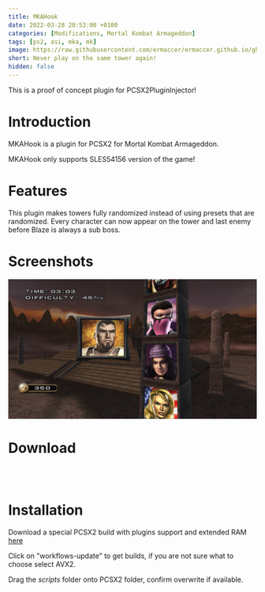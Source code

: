 ```yaml
---
title: MKAHook
date: 2022-03-28 20:53:00 +0100
categories: [Modifications, Mortal Kombat Armageddon]
tags: [ps2, asi, mka, mk]   
image: https://raw.githubusercontent.com/ermaccer/ermaccer.github.io/gh-pages/assets/mods/mka/mkahook/ladder.jpg
short: Never play on the same tower again!
hidden: false
---
```


This is a proof of concept plugin for PCSX2PluginInjector!

# Introduction
MKAHook is a plugin for PCSX2 for Mortal Kombat Armageddon.

<div class="alert bg-dark">
    MKAHook only supports SLES54156 version of the game!
</div>

# Features

This plugin makes towers fully randomized instead of using presets that are randomized.
Every character can now appear on the tower and last enemy before Blaze is always a sub boss.


# Screenshots

![Preview](https://raw.githubusercontent.com/ermaccer/ermaccer.github.io/gh-pages/assets/mods/mka/mkahook/ladder.jpg)

# Download

<a class="btn btn-block btn-dark bg-dark text-gray btn-lg" style="color: white;" href="https://github.com/ermaccer/MKAHook/releases/latest/download/mkahook.zip" role="button">
<i class="fas fa-download"></i>
Download
</a>
<br>
<a class="btn btn-block btn-dark bg-dark text-gray btn-lg" style="color: white;" href="https://github.com/ermaccer/MKAHook/" role="button">
<i class="fab fa-github"></i>
Source
</a>


# Installation 

Download a special PCSX2 build with plugins support and extended RAM <a href="https://github.com/ASI-Factory/PCSX2-Fork-With-Plugins/releases/">here</a>

Click on "workflows-update" to get builds, if you are not sure what to choose select AVX2.

Drag the *scripts* folder onto PCSX2 folder, confirm overwrite if available.



